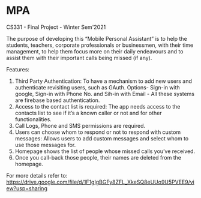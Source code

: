 # MPA
CS331 - Final Project - Winter Sem'2021

The purpose of developing this “Mobile Personal Assistant” is to help the students, teachers, corporate professionals or businessmen, with their time management, to help them focus more on their daily endeavours and to assist them with their important calls being missed (if any).

Features: 
1. Third Party Authentication: To have a mechanism to add new users and authenticate revisiting users, such as GAuth.
   Options- Sign-in with google, Sign-in with Phone No. and Sih-in with Email - All these systems are firebase based authentication.
2. Access to the contact list is required:  The app needs access to the contacts list to see if it’s a known caller or not and for other functionalities.
3. Call Logs, Phone and SMS permissions are required.
4. Users can choose whom to respond or not to respond with custom messages: Allows users to add custom messages and select whom to use those messages for.
5. Homepage shows the list of people whose missed calls you’ve received.
6. Once you call-back those people, their names are deleted from the homepage.

For more details refer to: https://drive.google.com/file/d/1F1gIgBGFy8ZFL_XkeSQ8eUUo9U5PVEE9/view?usp=sharing

